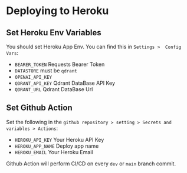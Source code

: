 # Deploying to Heroku

## Set Heroku Env Variables

You should set Heroku App Env. You can find this in `Settings >  Config Vars`:

- `BEARER_TOKEN` Requests Bearer Token
- `DATASTORE` must be `qdrant`
- `OPENAI_API_KEY`
- `QDRANT_API_KEY` Qdrant DataBase API Key
- `QDRANT_URL` Qdrant DataBase Url

## Set Github Action

Set the following in the `github repository > setting > Secrets and variables > Actions`:

- `HEROKU_API_KEY` Your Heroku API Key
- `HEROKU_APP_NAME` Deploy app name
- `HEROKU_EMAIL` Your Heroku Email

Github Action will perform CI/CD on every `dev` or `main` branch commit. 